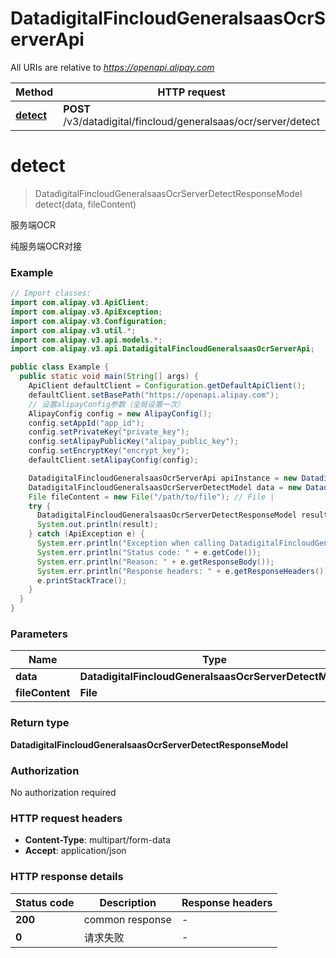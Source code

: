 # DatadigitalFincloudGeneralsaasOcrServerApi

All URIs are relative to *https://openapi.alipay.com*

| Method | HTTP request | Description |
|------------- | ------------- | -------------|
| [**detect**](DatadigitalFincloudGeneralsaasOcrServerApi.md#detect) | **POST** /v3/datadigital/fincloud/generalsaas/ocr/server/detect | 服务端OCR |


<a name="detect"></a>
# **detect**
> DatadigitalFincloudGeneralsaasOcrServerDetectResponseModel detect(data, fileContent)

服务端OCR

纯服务端OCR对接

### Example
```java
// Import classes:
import com.alipay.v3.ApiClient;
import com.alipay.v3.ApiException;
import com.alipay.v3.Configuration;
import com.alipay.v3.util.*;
import com.alipay.v3.api.models.*;
import com.alipay.v3.api.DatadigitalFincloudGeneralsaasOcrServerApi;

public class Example {
  public static void main(String[] args) {
    ApiClient defaultClient = Configuration.getDefaultApiClient();
    defaultClient.setBasePath("https://openapi.alipay.com");
    // 设置alipayConfig参数（全局设置一次）
    AlipayConfig config = new AlipayConfig();
    config.setAppId("app_id");
    config.setPrivateKey("private_key");
    config.setAlipayPublicKey("alipay_public_key");
    config.setEncryptKey("encrypt_key");
    defaultClient.setAlipayConfig(config);

    DatadigitalFincloudGeneralsaasOcrServerApi apiInstance = new DatadigitalFincloudGeneralsaasOcrServerApi(defaultClient);
    DatadigitalFincloudGeneralsaasOcrServerDetectModel data = new DatadigitalFincloudGeneralsaasOcrServerDetectModel(); // DatadigitalFincloudGeneralsaasOcrServerDetectModel | 
    File fileContent = new File("/path/to/file"); // File | 
    try {
      DatadigitalFincloudGeneralsaasOcrServerDetectResponseModel result = apiInstance.detect(data, fileContent);
      System.out.println(result);
    } catch (ApiException e) {
      System.err.println("Exception when calling DatadigitalFincloudGeneralsaasOcrServerApi#detect");
      System.err.println("Status code: " + e.getCode());
      System.err.println("Reason: " + e.getResponseBody());
      System.err.println("Response headers: " + e.getResponseHeaders());
      e.printStackTrace();
    }
  }
}
```

### Parameters

| Name | Type | Description  | Notes |
|------------- | ------------- | ------------- | -------------|
| **data** | **DatadigitalFincloudGeneralsaasOcrServerDetectModel**|  | [optional] |
| **fileContent** | **File**|  | [optional] |

### Return type

**DatadigitalFincloudGeneralsaasOcrServerDetectResponseModel**

### Authorization

No authorization required

### HTTP request headers

 - **Content-Type**: multipart/form-data
 - **Accept**: application/json

### HTTP response details
| Status code | Description | Response headers |
|-------------|-------------|------------------|
| **200** | common response |  -  |
| **0** | 请求失败 |  -  |

